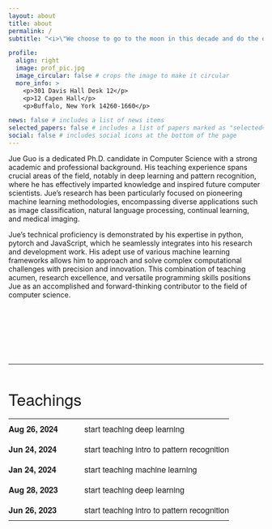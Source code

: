 ```yaml
---
layout: about
title: about
permalink: /
subtitle: "<i>\"We choose to go to the moon in this decade and do the other things, not because they are easy, but because they are hard.\"</i> – John F. Kennedy"

profile:
  align: right
  image: prof_pic.jpg
  image_circular: false # crops the image to make it circular
  more_info: >
    <p>301 Davis Hall Desk 12</p>
    <p>12 Capen Hall</p>
    <p>Buffalo, New York 14260-1660</p>

news: false # includes a list of news items
selected_papers: false # includes a list of papers marked as "selected={true}"
social: false # includes social icons at the bottom of the page
---
```


Jue Guo is a dedicated Ph.D. candidate in Computer Science with a strong academic and professional background. His teaching experience spans crucial areas of the field, notably in deep learning and pattern recognition, where he has effectively imparted knowledge and inspired future computer scientists. Jue’s research has been particularly focused on pioneering machine learning methodologies, encompassing diverse applications such as image classification, natural language processing, continual learning, and medical imaging.

Jue’s technical proficiency is demonstrated by his expertise in python, pytorch and JavaScript, which he seamlessly integrates into his research and development work. His adept use of various machine learning frameworks allows him to approach and solve complex computational challenges with precision and innovation. This combination of teaching acumen, research excellence, and versatile programming skills positions Jue as an accomplished and forward-thinking contributor to the field of computer science.

<hr style="margin: 8rem 0 1.5rem 0; border: none; border-top: 1px solid var(--global-divider-color);" />
<h2 style="font-size:2rem; font-weight:500; margin-bottom:1rem; font-family:'Helvetica Neue',Helvetica,Arial,sans-serif; color:var(--global-text-color);">Teachings</h2>
<table style="width:100%; border-collapse:collapse; font-family:'Helvetica Neue',Helvetica,Arial,sans-serif; color:var(--global-text-color); font-size:1rem; line-height:1.5;">
  <tbody>
    <tr>
      <td style="font-weight:600; padding:0.5rem 0; width:150px;">Aug 26, 2024</td>
      <td style="padding:0.5rem 0;">
        <a href="{{ '/teaching/deeplearnig' | relative_url }}" style="color:var(--global-theme-color); text-decoration:none;">start teaching deep learning</a>
      </td>
    </tr>
    <tr>
      <td style="font-weight:600; padding:0.5rem 0;">Jun 24, 2024</td>
      <td style="padding:0.5rem 0;">
        <a href="{{ '/teaching/pattern' | relative_url }}" style="color:var(--global-theme-color); text-decoration:none;">start teaching intro to pattern recognition</a>
      </td>
    </tr>
    <tr>
      <td style="font-weight:600; padding:0.5rem 0;">Jan 24, 2024</td>
      <td style="padding:0.5rem 0;">
        <a href="{{ '/teaching/machinelearning' | relative_url }}" style="color:var(--global-theme-color); text-decoration:none;">start teaching machine learning</a>
      </td>
    </tr>
    <tr>
      <td style="font-weight:600; padding:0.5rem 0;">Aug 28, 2023</td>
      <td style="padding:0.5rem 0;">
        <a href="{{ '/teaching/deeplearnig' | relative_url }}" style="color:var(--global-theme-color); text-decoration:none;">start teaching deep learning</a>
      </td>
    </tr>
    <tr>
      <td style="font-weight:600; padding:0.5rem 0;">Jun 26, 2023</td>
      <td style="padding:0.5rem 0;">
        <a href="{{ '/teaching/pattern' | relative_url }}" style="color:var(--global-theme-color); text-decoration:none;">start teaching intro to pattern recognition</a>
      </td>
    </tr>
  </tbody>
</table>

<style>
  table tbody tr:hover td {
    background-color: #f7f7f7;
  }
  table tbody tr a:hover {
    text-decoration: underline;
  }
</style>





